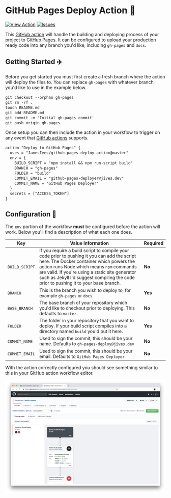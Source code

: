 # GitHub Pages Deploy Action :rocket: 

[![View Action](https://img.shields.io/badge/view-action-blue.svg)](https://github.com/marketplace/actions/deploy-to-github-pages) [![Issues](https://img.shields.io/github/issues/JamesIves/github-pages-deploy-action.svg)](https://github.com/JamesIves/github-pages-deploy-action/issues)

This [GitHub action](https://github.com/features/actions) will handle the building and deploying process of your project to [GitHub Pages](https://pages.github.com/). It can be configured to upload your production ready code into any branch you'd like, including `gh-pages` and `docs`.

## Getting Started :airplane:
Before you get started you must first create a fresh branch where the action will deploy the files to. You can replace `gh-pages` with whatever branch you'd like to use in the example below.

```git
git checkout --orphan gh-pages
git rm -rf .
touch README.md
git add README.md
git commit -m 'Initial gh-pages commit'
git push origin gh-pages
```

Once setup you can then include the action in your workflow to trigger on any event that [GitHub actions](https://github.com/features/actions) supports.

```
action "Deploy to GitHub Pages" {
  uses = "JamesIves/github-pages-deploy-action@master"
  env = {
    BUILD_SCRIPT = "npm install && npm run-script build"
    BRANCH = "gh-pages"
    FOLDER = "build"
    COMMIT_EMAIL = "github-pages-deployer@jives.dev"
    COMMIT_NAME = "GitHub Pages Deployer"
  }
  secrets = ["ACCESS_TOKEN"]
}
```

## Configuration 📁

The `env` portion of the workflow **must** be configured before the action will work. Below you'll find a description of what each one does.

| Key  | Value Information | Required |
| ------------- | ------------- | ------------- |
| `BUILD_SCRIPT`  | If you require a build script to compile your code prior to pushing it you can add the script here. The Docker container which powers the action runs Node which means `npm` commands are valid. If you're using a static site generator such as Jekyll I'd suggest compiling the code prior to pushing it to your base branch.  | **No** |
| `BRANCH`  | This is the branch you wish to deploy to, for example `gh-pages` or `docs`.  | **Yes** |
| `BASE_BRANCH`  | The base branch of your repository which you'd like to checkout prior to deploying. This defaults to `master`.  | **No** |
| `FOLDER`  | The folder in your repository that you want to deploy. If your build script compiles into a directory named `build` you'd put it here.  | **Yes** |
| `COMMIT_NAME`  | Used to sign the commit, this should be your name. Defaults to `gh-pages-deploy@jives.dev`  | **No** |
| `COMMIT_EMAIL`  | Used to sign the commit, this should be your email. Defaults to `GitHub Pages Deployer` | **No** |

With the action correctly configured you should see something similar to this in your GitHub action workflow editor.

![Example](screenshot.png)
